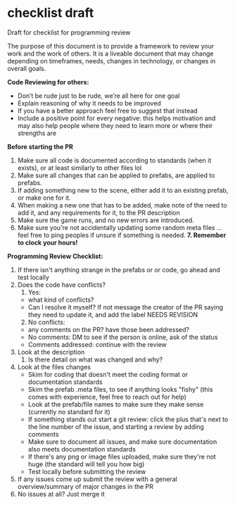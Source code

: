 # checklist draft
Draft for checklist for programming review

The purpose of this document is to provide a framework to review your work and the work of others. It is a liveable document that may change depending on timeframes, needs, changes in technology, or changes in overall goals.

**Code Reviewing for others:**



* Don’t be rude just to be rude, we’re all here for one goal
* Explain reasoning of why it needs to be improved
* If you have a better approach feel free to suggest that instead
* Include a positive point for every negative: this helps motivation and may also help people where they need to learn more or where their strengths are


**Before starting the PR**

1. Make sure all code is documented according to standards (when it exists), or at least similarly to other files lol
2. Make sure all changes that can be applied to prefabs, are applied to prefabs.
3. If adding something new to the scene, either add it to an existing prefab, or make one for it.
4. When making a new one that has to be added, make note of the need to add it, and any requirements for it, to the PR description
5. Make sure the game runs, and no new errors are introduced.
6. Make sure you're not accidentally updating some random meta files ... feel free to ping peoples if unsure if something is needed.
**7. Remember to clock your hours!**


**Programming Review Checklist:**

1. If there isn't anything strange in the prefabs or or code, go ahead and test locally
2. Does the code have conflicts?
    1.  Yes:
     * what kind of conflicts?
     * Can I resolve it myself? If not message the creator of the PR saying they need to update it, and add the label NEEDS REVISION
    2. No conflicts:
      * any comments on the PR? have those been addressed?
      * No comments: DM to see if the person is online, ask of the status
      * Comments addressed: continue with the review
3. Look at the description 
    1. Is there detail on what was changed and why?
4. Look at the files changes
    * Skim for coding that doesn't meet the coding format or documentation standards
    * Skim the prefab .meta files, to see if anything looks "fishy" (this comes with experience, feel free to reach out for help)
    * Look at the prefab/file names to make sure they make sense (currently no standard for it)
    * If something stands out start a git review: click the plus that's next to the line number of the issue, and starting a review by adding comments
    * Make sure to document all issues, and make sure documentation also meets documentation standards
    * If there's any png or image files uploaded, make sure they're not huge (the standard will tell you how big)
    * Test locally before submitting the review
5. If any issues come up submit the review with a general overview/summary of major changes in the PR
6. No issues at all? Just merge it


